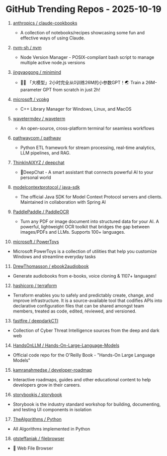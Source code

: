 # GitHub Trending Repos - 2025-10-19

1. [anthropics /    claude-cookbooks](https://github.com/anthropics/claude-cookbooks)
   - A collection of notebooks/recipes showcasing some fun and effective ways of using Claude.

2. [nvm-sh /    nvm](https://github.com/nvm-sh/nvm)
   - Node Version Manager - POSIX-compliant bash script to manage multiple active node.js versions

3. [jingyaogong /    minimind](https://github.com/jingyaogong/minimind)
   - 🚀🚀 「大模型」2小时完全从0训练26M的小参数GPT！🌏 Train a 26M-parameter GPT from scratch in just 2h!

4. [microsoft /    vcpkg](https://github.com/microsoft/vcpkg)
   - C++ Library Manager for Windows, Linux, and MacOS

5. [wavetermdev /    waveterm](https://github.com/wavetermdev/waveterm)
   - An open-source, cross-platform terminal for seamless workflows

6. [pathwaycom /    pathway](https://github.com/pathwaycom/pathway)
   - Python ETL framework for stream processing, real-time analytics, LLM pipelines, and RAG.

7. [ThinkInAIXYZ /    deepchat](https://github.com/ThinkInAIXYZ/deepchat)
   - 🐬DeepChat - A smart assistant that connects powerful AI to your personal world

8. [modelcontextprotocol /    java-sdk](https://github.com/modelcontextprotocol/java-sdk)
   - The official Java SDK for Model Context Protocol servers and clients. Maintained in collaboration with Spring AI

9. [PaddlePaddle /    PaddleOCR](https://github.com/PaddlePaddle/PaddleOCR)
   - Turn any PDF or image document into structured data for your AI. A powerful, lightweight OCR toolkit that bridges the gap between images/PDFs and LLMs. Supports 100+ languages.

10. [microsoft /    PowerToys](https://github.com/microsoft/PowerToys)
   - Microsoft PowerToys is a collection of utilities that help you customize Windows and streamline everyday tasks

11. [DrewThomasson /    ebook2audiobook](https://github.com/DrewThomasson/ebook2audiobook)
   - Generate audiobooks from e-books, voice cloning & 1107+ languages!

12. [hashicorp /    terraform](https://github.com/hashicorp/terraform)
   - Terraform enables you to safely and predictably create, change, and improve infrastructure. It is a source-available tool that codifies APIs into declarative configuration files that can be shared amongst team members, treated as code, edited, reviewed, and versioned.

13. [fastfire /    deepdarkCTI](https://github.com/fastfire/deepdarkCTI)
   - Collection of Cyber Threat Intelligence sources from the deep and dark web

14. [HandsOnLLM /    Hands-On-Large-Language-Models](https://github.com/HandsOnLLM/Hands-On-Large-Language-Models)
   - Official code repo for the O'Reilly Book - "Hands-On Large Language Models"

15. [kamranahmedse /    developer-roadmap](https://github.com/kamranahmedse/developer-roadmap)
   - Interactive roadmaps, guides and other educational content to help developers grow in their careers.

16. [storybookjs /    storybook](https://github.com/storybookjs/storybook)
   - Storybook is the industry standard workshop for building, documenting, and testing UI components in isolation

17. [TheAlgorithms /    Python](https://github.com/TheAlgorithms/Python)
   - All Algorithms implemented in Python

18. [gtsteffaniak /    filebrowser](https://github.com/gtsteffaniak/filebrowser)
   - 📂 Web File Browser

